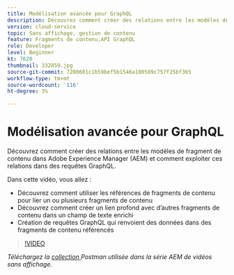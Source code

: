 ```yaml
---
title: Modélisation avancée pour GraphQL
description: Découvrez comment créer des relations entre les modèles de fragment de contenu dans Adobe Experience Manager (AEM) et comment exploiter ces relations dans des requêtes GraphQL.
version: cloud-service
topic: Sans affichage, gestion de contenu
feature: Fragments de contenu,API GraphQL
role: Developer
level: Beginner
kt: 7620
thumbnail: 332859.jpg
source-git-commit: 7200601c1b59bef5b1546a100589c757f25bf365
workflow-type: tm+mt
source-wordcount: '116'
ht-degree: 3%

---
```



# Modélisation avancée pour GraphQL

Découvrez comment créer des relations entre les modèles de fragment de contenu dans Adobe Experience Manager (AEM) et comment exploiter ces relations dans des requêtes GraphQL.

Dans cette vidéo, vous allez :

+ Découvrez comment utiliser les références de fragments de contenu pour lier un ou plusieurs fragments de contenu
+ Découvrez comment créer un lien profond avec d’autres fragments de contenu dans un champ de texte enrichi
+ Création de requêtes GraphQL qui renvoient des données dans des fragments de contenu référencés

>[!VIDEO](https://video.tv.adobe.com/v/332859/?quality=12&learn=on)

_Téléchargez la  [collection ](./assets/aem-headless-video-series.postman_collection.json) Postman utilisée dans la série AEM de vidéos sans affichage._